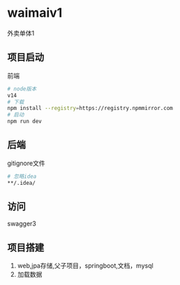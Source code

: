 # waimaiv1
外卖单体1
## 项目启动

前端

```sh
# node版本
v14
# 下载
npm install --registry=https://registry.npmmirror.com
# 启动
npm run dev
```



## 后端

gitignore文件

```sh
# 忽略idea
**/.idea/
```


## 访问

swagger3


## 项目搭建

1. web,jpa存储,父子项目，springboot,文档，mysql
2. 加载数据

